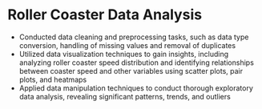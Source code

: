 # Roller Coaster Data Analysis
- Conducted data cleaning and preprocessing tasks, such as data type conversion, handling of missing values and removal of duplicates
- Utilized data visualization techniques to gain insights, including analyzing roller coaster speed distribution and identifying relationships between coaster speed and other variables using scatter plots, pair plots, and heatmaps
- Applied data manipulation techniques to conduct thorough exploratory data analysis, revealing significant patterns, trends, and outliers
